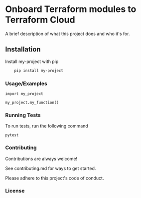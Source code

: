 # Onboard Terraform modules to Terraform Cloud

A brief description of what this project does and who it's for.

## Installation 

Install my-project with pip

```bash 
    pip install my-project
```

### Usage/Examples

```
import my_project

my_project.my_function()
```

### Running Tests

To run tests, run the following command

```
pytest
```

### Contributing
Contributions are always welcome!

See contributing.md for ways to get started.

Please adhere to this project's code of conduct.

### License
